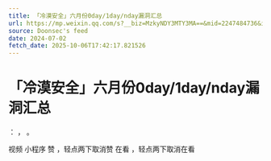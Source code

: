 ```yaml
---
title: 「冷漠安全」六月份0day/1day/nday漏洞汇总
url: https://mp.weixin.qq.com/s?__biz=MzkyNDY3MTY3MA==&mid=2247484736&idx=1&sn=466abab53f6ccca7a55f663032da83e7
source: Doonsec's feed
date: 2024-07-02
fetch_date: 2025-10-06T17:42:17.821526
---
```


# 「冷漠安全」六月份0day/1day/nday漏洞汇总

：
，
。

视频
小程序
赞
，轻点两下取消赞
在看
，轻点两下取消在看